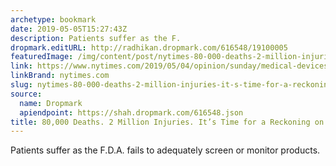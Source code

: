 ```yaml
---
archetype: bookmark
date: 2019-05-05T15:27:43Z
description: Patients suffer as the F.
dropmark.editURL: http://radhikan.dropmark.com/616548/19100005
featuredImage: /img/content/post/nytimes-80-000-deaths-2-million-injuries-it-s-time-for-a-reckoning-on-medical-devices.jpg
link: https://www.nytimes.com/2019/05/04/opinion/sunday/medical-devices.html?emc=edit_th_190505&nl=todaysheadlines&nlid=239949420505
linkBrand: nytimes.com
slug: nytimes-80-000-deaths-2-million-injuries-it-s-time-for-a-reckoning-on-medical-devices
source:
  name: Dropmark
  apiendpoint: https://shah.dropmark.com/616548.json
title: 80,000 Deaths. 2 Million Injuries. It’s Time for a Reckoning on Medical Devices
---
```

Patients suffer as the F.D.A. fails to adequately screen or monitor products.